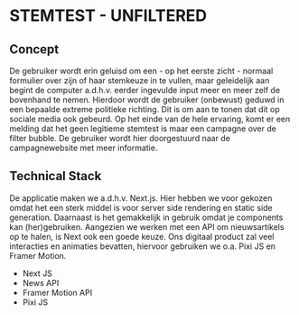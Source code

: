 # STEMTEST - UNFILTERED

## Concept
De gebruiker wordt erin geluisd om een - op het eerste zicht - normaal formulier over zijn of haar stemkeuze in te vullen, maar geleidelijk aan begint de computer a.d.h.v. eerder ingevulde input meer en meer zelf de bovenhand te nemen. Hierdoor wordt de gebruiker (onbewust) geduwd in een bepaalde extreme politieke richting. Dit is om aan te tonen dat dit op sociale media ook gebeurd. 
Op het einde van de hele ervaring, komt er een melding dat het geen legitieme stemtest is maar een campagne over de filter bubble. De gebruiker wordt hier doorgestuurd naar de campagnewebsite met meer informatie. 

## Technical Stack 
De applicatie maken we a.d.h.v. Next.js. Hier hebben we voor gekozen omdat het een sterk middel is voor server side rendering en static side generation. Daarnaast is het gemakkelijk in gebruik omdat je components kan (her)gebruiken. 
Aangezien we werken met een API om nieuwsartikels op te halen, is Next ook een goede keuze. 
Ons digitaal product zal veel interacties en animaties bevatten, hiervoor gebruiken we o.a. Pixi JS en Framer Motion. 

- Next JS
- News API
- Framer Motion API
- Pixi JS